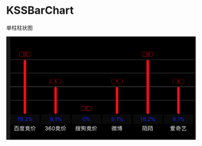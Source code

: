 # KSSBarChart
单柱柱状图


![image](https://github.com/thmojiezuo/image/blob/master/kssBarChart.png?raw=true)
